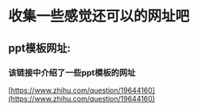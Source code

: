 # 收集一些感觉还可以的网址吧
## ppt模板网址:
### 该链接中介绍了一些ppt模板的网址
 [https://www.zhihu.com/question/19644160](https://www.zhihu.com/question/19644160) 
